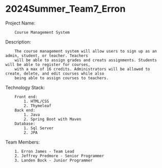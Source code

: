 # 2024Summer_Team7_Erron

Project Name:	
```
 	Course Management System
```
Description:
```
    The course management system will allow users to sign up as an admin, student, or teacher. Teachers 
    will be able to assign grades and creats assignments. Students will be able to register for courses,
    with a max of 16 credits. Administrators will be allowed to create, delete, and edit courses while also
    being able to assign courses to teachers. 
```
Technology Stack:
```
	Front end:
		1. HTML/CSS
		2. Thymeleaf
	Back end:
		1. Java
		2. Spring Boot with Maven
	Database:
		1. Sql Server
		2. JPA
```
Team Members:
```
    1. Erron James - Team Lead
    2. Jeffrey Predmore - Senior Programmer
    3. Landen Bock - Junior Programmer
```
